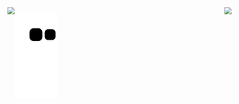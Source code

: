 <div>
  
   <img align="left" src="https://github-readme-stats.vercel.app/api?username=kevyn-herbert&show_icons=true&theme=synthwave&line_height=30">
  
  <img align="right" src="https://github-readme-stats.vercel.app/api/top-langs/?username=kevyn-herbert&theme=synthwave&layout=compact&hide=vue,pascal,cmake,c">
       
  </a>
</div>

![snake gif](https://github.com/Formandodev/Formandodev/blob/output/github-contribution-grid-snake.svg)
